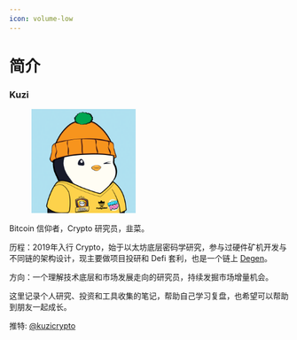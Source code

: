 ```yaml
---
icon: volume-low
---
```


# 简介

### Kuzi

<div align="left"><figure><img src=".gitbook/assets/Yellow_Team.png" alt="Kumata Hong" width="188"><figcaption></figcaption></figure></div>

Bitcoin 信仰者，Crypto 研究员，韭菜。&#x20;



历程：2019年入行 Crypto，始于以太坊底层密码学研究，参与过硬件矿机开发与不同链的架构设计，现主要做项目投研和 Defi 套利，也是一个链上 [Degen](https://x.com/i/grok/share/UM5mJSf4VYlvPMitBJLUpf8Dn)。

方向：一个理解技术底层和市场发展走向的研究员，持续发掘市场增量机会。



这里记录个人研究、投资和工具收集的笔记，帮助自己学习复盘，也希望可以帮助到朋友一起成长。

推特: [@kuzicrypto](https://x.com/kuzicrypto)

